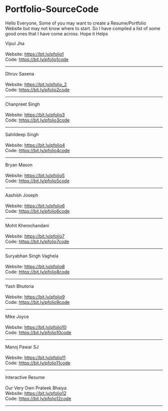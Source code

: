 # Portfolio-SourceCode
Hello Everyone,  Some of you may want to create a Resume/Portfolio Website but may not know where to start. So I have compiled a list of some good ones that I have come across.  Hope it Helps


Vipul Jha<br><br>
Website: https://bit.ly/pfolio1 <br>
Code: https://bit.ly/pfolio1code <br><hr>

Dhruv Saxena<br><br>
Website: https://bit.ly/pfolio_2<br>
Code: https://bit.ly/pfolio2code<br><hr>

Chanpreet Singh<br><br>
Website: https://bit.ly/pfolio3<br>
Code: https://bit.ly/pfolio3code<br><hr>

Sahildeep Singh<br><br>
Website: https://bit.ly/pfolio4<br>
Code: https://bit.ly/pfolio4code<br><hr>

Bryan Mason<br><br>
Website: https://bit.ly/pfolio5<br>
Code: https://bit.ly/pfolio5code<br><hr>

Aashish Joseph<br><br>
Website: https://bit.ly/pfolio6<br>
Code: https://bit.ly/pfolio6code<br><hr>

Mohit Khemchandani<br><br>
Website: https://bit.ly/pfolio7<br>
Code: https://bit.ly/pfolio7code<br><hr>

Suryabhan Singh Vaghela<br><br>
Website: https://bit.ly/pfolio8<br>
Code: https://bit.ly/pfolio8code<br><hr>

Yash Bhutoria<br><br>
Website: https://bit.ly/pfolio9<br>
Code: https://bit.ly/pfolio9code<br><hr>

Mike Joyce<br><br>
Website: https://bit.ly/pfolio10<br>
Code: https://bit.ly/pfolio10code<br><hr>

Manoj Pawar SJ<br><br>
Website: https://bit.ly/pfolio11<br>
Code: https://bit.ly/pfolio11code<br><hr>

Interactive Resume<br><br>
Our Very Own Prateek Bhaiya<br>
Website: https://bit.ly/pfolio12<br>
Code: https://bit.ly/pfolio12code<br><hr>
